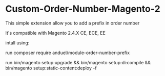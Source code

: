 # Custom-Order-Number-Magento-2
<p>This simple extension allow you to add a prefix in order number</p>
<p>It's compatible with Magento 2.4.X CE, ECE, EE </p>
<p>intall using: </p> 
<p>run composer require anduel/module-order-number-prefix</p>
<p>run bin/magento setup:upgrade && bin/magento setup:di:compile && bin/magento setup:static-content:deploy -f</p>
